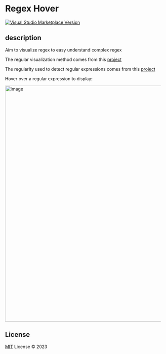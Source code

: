 # Regex Hover

<a href="https://marketplace.visualstudio.com/items?itemName=linghaosu.regex-visualizer" target="__blank"><img src="https://img.shields.io/visual-studio-marketplace/v/linghaosu.regex-visualizer.svg?color=eee&amp;label=VS%20Code%20Marketplace&logo=visual-studio-code" alt="Visual Studio Marketplace Version" /></a>

## description

Aim to visualize regex to easy understand complex regex

The regular visualization method comes from this [project](https://gitlab.com/javallone/regexper-static)

The regularity used to detect regular expressions comes from this [project](https://github.com/chrmarti/vscode-regex/blob/41062efe8aa5113e8902742ae270e090a3de5c5e/src/extension.ts#L14)

Hover over a regular expression to display:

<img width="763" alt="image" src="https://github.com/linghaoSu/vscode-regex-visualizer/assets/56526981/614e9505-a40a-42f9-952c-a1fadd9c8a06">

## License

[MIT](./LICENSE) License © 2023

